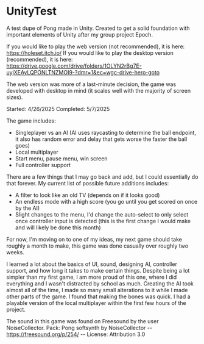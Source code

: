 # UnityTest

A test dupe of Pong made in Unity. Created to get a solid foundation with important elements of Unity after my group project Epoch.

If you would like to play the web version (not recommended), it is here: https://holeset.itch.io/
If you would like to play the desktop version (recommended), it is here: https://drive.google.com/drive/folders/1OLYN2rBg7E-uyjXEAyLQPONLTNZMOI9-?dmr=1&ec=wgc-drive-hero-goto

The web version was more of a last-minute decision, the game was developed with desktop in mind (it scales well with the majority of screen sizes).

Started: 4/26/2025
Completed: 5/7/2025

The game includes:
- Singleplayer vs an AI (AI uses raycasting to determine the ball endpoint, it also has random error and delay that gets worse the faster the ball goes)
- Local multiplayer
- Start menu, pause menu, win screen
- Full controller support

There are a few things that I may go back and add, but I could essentially do that forever.
My current list of possible future additions includes:
- A filter to look like an old TV (depends on if it looks good)
- An endless mode with a high score (you go until you get scored on once by the AI)
- Slight changes to the menu, I'd change the auto-select to only select once controller input is detected (this is the first change I would make and will likely be done this month)

For now, I'm moving on to one of my ideas, my next game should take roughly a month to make, this game was done casually over roughly two weeks.

I learned a lot about the basics of UI, sound, designing AI, controller support, and how long it takes to make certain things.
Despite being a lot simpler than my first game, I am more proud of this one, where I did everything and I wasn't distracted by school as much.
Creating the AI took almost all of the time, I made so many small alterations to it while I made other parts of the game. I found that making the bones was quick. I had a playable version of the local multiplayer within the first few hours of the project.

The sound in this game was found on Freesound by the user NoiseCollector.
Pack: Pong softsynth by NoiseCollector -- https://freesound.org/p/254/ -- License: Attribution 3.0
